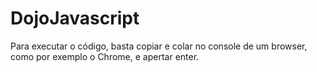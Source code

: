 # DojoJavascript

Para executar o código, basta copiar e colar no console de um browser, como por exemplo o Chrome, e apertar enter.
